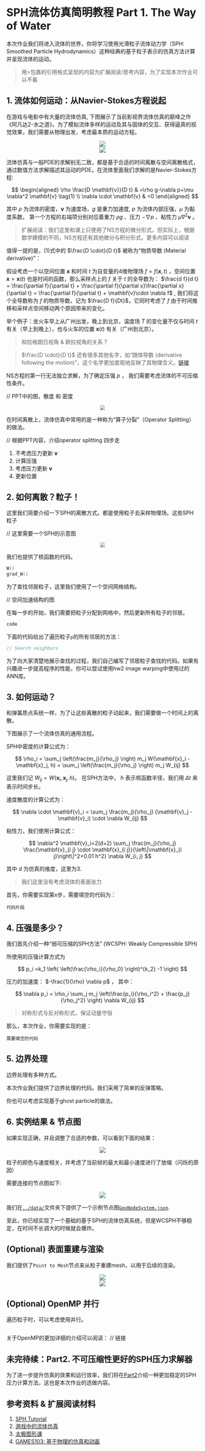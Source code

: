 # SPH流体仿真简明教程 Part 1. The Way of Water
本次作业我们将进入流体的世界，你将学习使用光滑粒子流体动力学（SPH: Smoothed Particle Hydrodynamics）这种经典的基于粒子表示的仿真方法计算并呈现流体的运动。

> 用>包裹的引用格式呈现的内容为扩展阅读/思考内容，为了实现本次作业可以不看

## 1. 流体如何运动：从Navier-Stokes方程说起 

在游戏与电影中有大量的流体仿真, 下图展示了当前影视界流体仿真的巅峰之作《阿凡达2-水之道》。为了模拟流体多样的运动及其与固体的交互、获得逼真的视觉效果，我们需要从物理出发，考虑最本质的运动方程。

<div  align="center">    
 <img src="../images/avatar2.gif" style="zoom:96%" />
</div>

<div  align="center">    
 <img src="../images/avatar2-3.gif" style="zoom:100%" />
</div>

流体仿真与一般PDE的求解别无二致，都是基于合适的时间离散与空间离散格式，通过数值方法求解描述其运动的PDE。在流体里面我们求解的是Navier-Stokes方程: 

$$
\begin{aligned}
\rho \frac{D \mathbf{v}}{D t} & =\rho g-\nabla p+\mu \nabla^2 \mathbf{v} \tag{1} \\
\nabla \cdot \mathbf{v} & =0 
\end{aligned}
$$

其中 $\rho$ 为流体的密度，$\mathbf{v}$ 为速度场，$g$ 是重力加速度, $p$ 为流体内部压强，$\mu$ 为黏度系数。
第一个方程的右端项分别对应着重力 $\rho g$ 、压力 $-\nabla p$ 、粘性力 $\mu \nabla^2 \mathbf{v}$ 。

> 扩展阅读：我们这里和课上只使用了NS方程的微分形式，但实际上，根据数学建模的不同，NS方程还有其他微分与积分形式。更多内容可以阅读

值得一提的是，(1)式中的 $\frac{D \cdot}{D t}$ 被称为“物质导数 (Material derivative)”：
 
假设考虑一个以空间位置 $\mathbf{x}$ 和时间 $t$ 为自变量的4维物理场 $f = f(\mathbf{x}, t)$ ，空间位置 $\mathbf{x} = \mathbf{x}(t)$ 也是时间的函数，那么采样点上的 $f$ 关于 $t$ 的全导数为： $\frac{d f}{d t} = \frac{\partial f}{\partial t} + \frac{\partial f}{\partial x}\frac{\partial x}{\partial t} = \frac{\partial f}{\partial t} + \mathbf{v}\cdot \nabla f$ , 我们将这个全导数称为 $f$ 的物质导数，记为 $\frac{D f}{Dt}$，它同时考虑了 $f$ 由于时间推移和采样点空间移动两个原因带来的变化。

举个例子：坐火车早上从广州出发，晚上到北京，温度场 $T$ 的变化量不仅与时间 $t$ 有关（早上到晚上），也与火车的位置 $\mathbf{x}(t)$ 有关（广州到北京）。

> 和拉格朗日视角 & 欧拉视角的关系？
 
>  $\frac{D \cdot}{D t}$ 还有很多其他名字，如“随体导数 (derivative following the motion)”，这个名字更加直观地反映了其物理含义。[链接](https://www.bilibili.com/video/BV1934y1X7MD/?p=3&share_source=copy_web&vd_source=19d965dd50171e7e3327ff6e149567c2)

NS方程的第一行无法独立求解，为了确定压强 $p$ ， 我们需要考虑流体的不可压缩性条件。

// PPT中的图，散度 和 密度

<div  align="center">    
 <img src="../images/div_v.png" style="zoom:80%" />
</div>

在时间离散上，流体仿真中常用的是一种称为“算子分裂”（Operator Splitting）的做法。

// 根据PPT内容，介绍operator splitting 四步走

1. 不考虑压力更新 $\mathbf{v}$
2. 计算压强
3. 考虑压力更新 $\mathbf{v}$
4. 更新位置


## 2. 如何离散？粒子！

这里我们简要介绍一下SPH的离散方式。都是使用粒子去采样物理场。这些SPH粒子

// 这里需要一个SPH的示意图

<div  align="center">    
 <img src="../images/div_v.png" style="zoom:80%" />
</div>


我们也提供了核函数的代码。

```C++
W()
grad_W()
```

为了查找邻居粒子，这里我们使用了一个空间网格结构。

// 空间加速结构的图

在每一步的开始，我们需要把粒子分配到网格中，然后更新所有粒子的邻居。

```C++
code 
```

下面的代码给出了遍历粒子`p`的所有邻居的方法：

```C++
// Search neighbors
```

为了向大家清楚地展示查找的过程，我们自己编写了邻居粒子查找的代码。如果有兴趣进一步提高程序的性能，你可以尝试使用hw2 image warping中使用过的ANN库。

## 3. 如何运动？

和弹簧质点系统一样，为了让这些离散的粒子动起来，我们需要做一个时间上的离散。 

下图展示了一个流体仿真的通用流程。


SPH中密度的计算公式为：

$$
 \rho_i = \sum_j \left(\frac{m_j}{\rho_j} \right) m_j W(\mathbf{x}_i - \mathbf{x}_j, h) =  \sum_j \left(\frac{m_j}{\rho_j} \right) m_j  W_{ij}
$$

这里我们记 $W_{ij} = W(\mathbf{x}_i, \mathbf{x}_j, h)$。 在SPH方法中， $h$ 表示核函数半径，我们用 $\Delta t$ 来表示时间步长。

速度散度的计算公式为：

$$
\nabla \cdot \mathbf{v}_i = \sum_j \frac{m_j}{\rho_j} (\mathbf{v}_j - \mathbf{v}_i) \cdot \nabla W_{ij}
$$

粘性力，我们使用计算公式：

$$
\nabla^2 \mathbf{v}_i=2(d+2) \sum_j \frac{m_j}{\rho_j} \frac{\mathbf{v}_{i j} \cdot \mathbf{x}_{i j}}{\left\|\mathbf{x}_{i j}\right\|^2+0.01 h^2} \nabla W_{i, j}
$$

其中 $d$ 为仿真的维度，这里为3.

> 我们这里没有考虑流体的表面张力

首先，你需要实现第x步，需要填空的代码为：

```
代码片段
```

## 4. 压强是多少？

我们首先介绍一种“弱可压缩的SPH方法” (WCSPH: Weakly Compressible SPH)

所使用的压强计算方式为 

$$
p_i =k_1 \left( \left(\frac{\rho_i}{\rho_0} \right)^{k_2} -1 \right)
$$

压力的加速度： $-\frac{1}{\rho} \nabla p$ ， 其中：

$$
 \nabla p_i = \rho_i \sum_j m_j \left(\frac{p_i}{\rho_i^2} + \frac{p_j}{\rho_j^2} \right) \nabla W_{ij}
$$

> 对称形式与反对称形式，保证动量守恒

那么，本次作业，你需要实现的是：

```
需要填空的代码
```

## 5. 边界处理

边界处理有多种方式。

本次作业我们提供了边界处理的代码。我们采用了简单的反弹策略。


你也可以考虑实现基于ghost particle的做法。


## 6. 实例结果 & 节点图
如果实现正确，并且调整了合适的参数，可以看到下面的结果：

<div  align="center">    
 <img src="../images/wcsph-demo.gif" style="zoom:100%" />
</div>

粒子的颜色与速度相关，并考虑了当前帧的最大和最小速度进行了放缩（闪烁的原因）

需要连接的节点图如下:

<div  align="center">    
 <img src="../images/node1.png" style="zoom:100%" />
</div>



我们在[`../data/`](../data/)文件夹下提供了一个示例节点图[`GeoNodeSystem.json`](../data/GeoNodeSystem.json). 

至此，你已经实现了一个基础的基于SPH的流体仿真系统，但是WCSPH不够稳定，在时间不长调大的时候就会爆炸。

## (Optional) 表面重建与渲染

我们提供了`Point to Mesh`节点来从粒子重建mesh，以用于后续的渲染。

<div  align="center">    
 <img src="../images/wcsph-reconstruct-demo.gif" style="zoom:100%" />
</div>

<div  align="center">    
 <img src="../images/node2.png" style="zoom:100%" />
</div>



## (Optional) OpenMP 并行

遍历粒子时，可以考虑使用并行。

```C++
```

关于OpenMP的更加详细的介绍可以阅读： // 链接


## 未完待续：Part2. 不可压缩性更好的SPH压力求解器
为了进一步提升仿真的效果和运行效率，我们将在[Part2](./README-part2.md)介绍一种更加稳定的SPH压力计算方法，这也是本次作业的选做内容。

## 参考资料 & 扩展阅读材料
1. [SPH Tutorial]()
2. [游戏中的流体仿真](https://gamerant.com/video-games-best-water-physics/)
3. [太极图形课]()
4. [GAMES103: 基于物理的仿真和动画]()
